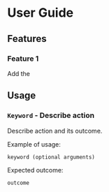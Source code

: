 # User Guide

## Features 

### Feature 1 
Add the 

## Usage

### `Keyword` - Describe action

Describe action and its outcome.

Example of usage: 

`keyword (optional arguments)`

Expected outcome:

`outcome`
